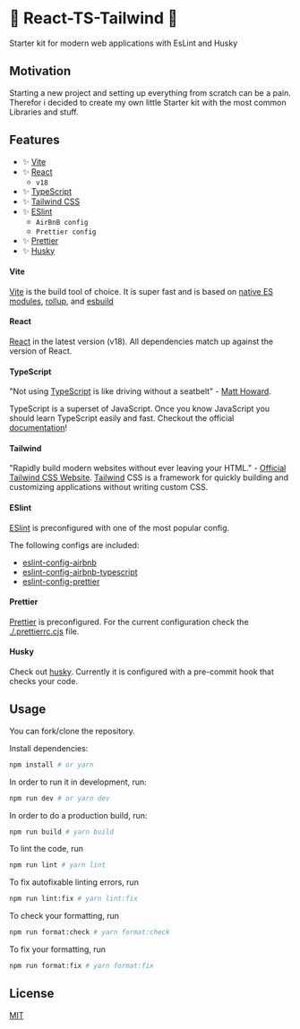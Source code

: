 # 🚀 React-TS-Tailwind 🚀

Starter kit for modern web applications with EsLint and Husky

## Motivation
Starting a new project and setting up everything from scratch can be a pain. Therefor i decided to create my own little Starter kit with the most common Libraries and stuff.

## Features
- ✨ [Vite](#vite)
- ✨ [React](#react)
  - `v18`
- ✨ [TypeScript](#typescript)
- ✨ [Tailwind CSS](#tailwind)
- ✨ [ESlint](#eslint)
  - `AirBnB config`
  - `Prettier config`
- ✨ [Prettier](#prettier)
- ✨ [Husky](#husky)

#### Vite
[Vite](https://vitejs.dev/) is the build tool of choice. It is super fast and is based on [native ES modules](https://hacks.mozilla.org/2018/03/es-modules-a-cartoon-deep-dive/), [rollup](https://rollupjs.org/guide/en/), and [esbuild](https://esbuild.github.io/)

#### React
[React](https://reactjs.org/) in the latest version (v18). All dependencies match up against the version of React.

#### TypeScript
"Not using [TypeScript](https://www.typescriptlang.org/) is like driving without a seatbelt" - [Matt Howard](https://twitter.com/MattDotHow).

TypeScript is a superset of JavaScript. Once you know JavaScript you should learn TypeScript easily and fast. Checkout the official [documentation](https://www.typescriptlang.org/docs/)!

#### Tailwind
"Rapidly build modern websites without ever leaving your HTML." - [Official Tailwind CSS Website](https://tailwindcss.com/).
[Tailwind](https://tailwindcss.com/) CSS is a framework for quickly building and customizing applications without writing custom CSS.

#### ESlint
[ESlint](https://eslint.org/) is preconfigured with one of the most popular config.

The following configs are included:
- [eslint-config-airbnb](https://www.npmjs.com/package/eslint-config-airbnb)
- [eslint-config-airbnb-typescript](https://www.npmjs.com/package/eslint-config-airbnb-typescript)
- [eslint-config-prettier](https://www.npmjs.com/package/eslint-config-prettier)

#### Prettier
[Prettier](https://prettier.io/) is preconfigured. For the current configuration check the [./.prettierrc.cjs](./.prettierrc.cjs) file.

#### Husky
Check out [husky](https://typicode.github.io/husky/#/). Currently it is configured with a pre-commit hook that checks your code.

## Usage
You can fork/clone the repository.

Install dependencies:

```bash
npm install # or yarn
```

In order to run it in development, run:

```bash
npm run dev # or yarn dev
```

In order to do a production build, run:

```bash
npm run build # yarn build
```

To lint the code, run
```bash
npm run lint # yarn lint
```

To fix autofixable linting errors, run
```bash
npm run lint:fix # yarn lint:fix
```

To check your formatting, run
```bash
npm run format:check # yarn format:check
````

To fix your formatting, run
```bash
npm run format:fix # yarn format:fix
```

## License

[MIT](./LICENSE)
